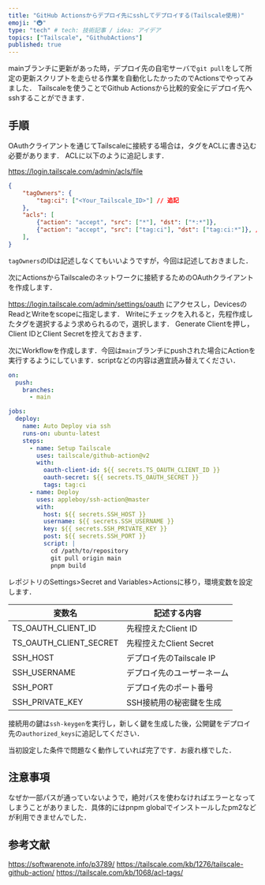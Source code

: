 ```yaml
---
title: "GitHub Actionsからデプロイ先にsshしてデプロイする(Tailscale使用)"
emoji: "🚇"
type: "tech" # tech: 技術記事 / idea: アイデア
topics: ["Tailscale", "GithubActions"]
published: true
---
```


mainブランチに更新があった時，デプロイ先の自宅サーバで`git pull`をして所定の更新スクリプトを走らせる作業を自動化したかったのでActionsでやってみました．
Tailscaleを使うことでGithub Actionsから比較的安全にデプロイ先へsshすることができます．

## 手順

OAuthクライアントを通じてTailscaleに接続する場合は，タグをACLに書き込む必要があります．
ACLに以下のように追記します．

https://login.tailscale.com/admin/acls/file

```json
{
    "tagOwners": {
        "tag:ci": ["<Your_Tailscale_ID>"] // 追記
    },
    "acls": [
        {"action": "accept", "src": ["*"], "dst": ["*:*"]},
        {"action": "accept", "src": ["tag:ci"], "dst": ["tag:ci:*"]}, // 追記
    ],
}
```

`tagOwners`のIDは記述しなくてもいいようですが，今回は記述しておきました．

次にActionsからTailscaleのネットワークに接続するためのOAuthクライアントを作成します．

https://login.tailscale.com/admin/settings/oauth にアクセスし，DevicesのReadとWriteをscopeに指定します．
Writeにチェックを入れると，先程作成したタグを選択するよう求められるので，選択します．
Generate Clientを押し，Client IDとClient Secretを控えておきます．

次にWorkflowを作成します．今回は`main`ブランチにpushされた場合にActionを実行するようにしています．scriptなどの内容は適宜読み替えてください．

```yml:.github/workflows/action.yml
on:
  push:
    branches:
      - main

jobs:
  deploy:
    name: Auto Deploy via ssh
    runs-on: ubuntu-latest
    steps:
      - name: Setup Tailscale
        uses: tailscale/github-action@v2
        with:
          oauth-client-id: ${{ secrets.TS_OAUTH_CLIENT_ID }}
          oauth-secret: ${{ secrets.TS_OAUTH_SECRET }}
          tags: tag:ci
      - name: Deploy
        uses: appleboy/ssh-action@master
        with:
          host: ${{ secrets.SSH_HOST }}
          username: ${{ secrets.SSH_USERNAME }}
          key: ${{ secrets.SSH_PRIVATE_KEY }}
          post: ${{ secrets.SSH_PORT }}
          script: |
            cd /path/to/repository
            git pull origin main
            pnpm build
```

レポジトリのSettings>Secret and Variables>Actionsに移り，環境変数を設定します．

| 変数名  | 記述する内容   |
|-------------- | -------------- |
| TS_OAUTH_CLIENT_ID | 先程控えたClient ID     |
| TS_OAUTH_CLIENT_SECRET | 先程控えたClient Secret     |
| SSH_HOST | デプロイ先のTailscale IP |
| SSH_USERNAME | デプロイ先のユーザーネーム |
| SSH_PORT | デプロイ先のポート番号 |
| SSH_PRIVATE_KEY | SSH接続用の秘密鍵を生成 |

接続用の鍵は`ssh-keygen`を実行し，新しく鍵を生成した後，公開鍵をデプロイ先の`authorized_keys`に追記してください．

当初設定した条件で問題なく動作していれば完了です．お疲れ様でした．

## 注意事項

なぜか一部パスが通っていないようで，絶対パスを使わなければエラーとなってしまうことがありました．具体的にはpnpm globalでインストールしたpm2などが利用できませんでした．

## 参考文献

https://softwarenote.info/p3789/
https://tailscale.com/kb/1276/tailscale-github-action/
https://tailscale.com/kb/1068/acl-tags/
